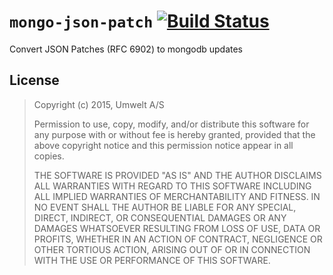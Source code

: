 `mongo-json-patch` [![Build Status][1]][2]
==========================================
Convert JSON Patches (RFC 6902) to mongodb updates


License
-------

> Copyright (c) 2015, Umwelt A/S
>
> Permission to use, copy, modify, and/or distribute this software for any purpose with or without fee is hereby granted, provided that the above copyright notice and this permission notice appear in all copies.
>
> THE SOFTWARE IS PROVIDED "AS IS" AND THE AUTHOR DISCLAIMS ALL WARRANTIES WITH REGARD TO THIS SOFTWARE INCLUDING ALL IMPLIED WARRANTIES OF MERCHANTABILITY AND FITNESS. IN NO EVENT SHALL THE AUTHOR BE LIABLE FOR ANY SPECIAL, DIRECT, INDIRECT, OR CONSEQUENTIAL DAMAGES OR ANY DAMAGES WHATSOEVER RESULTING FROM LOSS OF USE, DATA OR PROFITS, WHETHER IN AN ACTION OF CONTRACT, NEGLIGENCE OR OTHER TORTIOUS ACTION, ARISING OUT OF OR IN CONNECTION WITH THE USE OR PERFORMANCE OF THIS SOFTWARE.

  [1]: https://travis-ci.org/umweltdk/node-mongo-json-patch.svg
  [2]: https://travis-ci.org/umweltdk/node-mongo-json-patch
